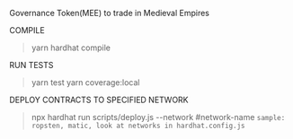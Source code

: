 Governance Token(MEE) to trade in Medieval Empires

COMPILE

> yarn hardhat compile

RUN TESTS

> yarn test
> yarn coverage:local

DEPLOY CONTRACTS TO SPECIFIED NETWORK

> npx hardhat run scripts/deploy.js --network #network-name  `sample: ropsten, matic, look at networks in hardhat.config.js`
